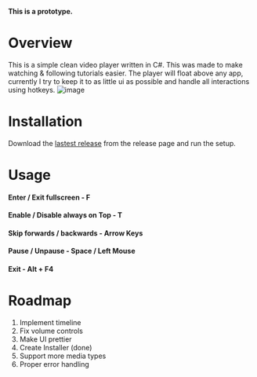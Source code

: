 **This is a prototype.**

# Overview
This is a simple clean video player written in C#. This was made to make watching & following tutorials easier.
The player will float above any app,
currently I try to keep it to as little ui as possible and handle all interactions using hotkeys.
![image](https://github.com/2latemc/VideoPlayer/assets/89020720/00cfe80b-71da-41f8-83fc-6c24a6d7699d)


# Installation

Download the [lastest release](https://github.com/2latemc/VideoPlayer/releases) from the release page and run the setup. 


# Usage

#### Enter / Exit fullscreen - F

#### Enable / Disable always on Top - T
#### Skip forwards / backwards - Arrow Keys
#### Pause / Unpause - Space / Left Mouse
#### Exit - Alt + F4

# Roadmap
1. Implement timeline
2. Fix volume controls
3. Make UI prettier
4. Create Installer (done)
5. Support more media types
6. Proper error handling
